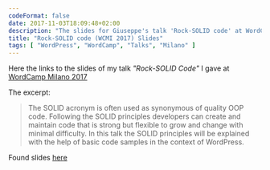 ```yaml
---
codeFormat: false
date: 2017-11-03T18:09:48+02:00
description: "The slides for Giuseppe's talk 'Rock-SOLID code' at WordCamp Milano 2017."
title: "Rock-SOLID code (WCMI 2017) Slides"
tags: [ "WordPress", "WordCamp", "Talks", "Milano" ]
---
```


Here the links to the slides of my talk *"Rock-SOLID Code"* I gave at  [WordCamp Milano 2017](https://2017.milano.wordcamp.org)

The excerpt:

> The SOLID acronym is often used as synonymous of quality OOP code.
> Following the SOLID principles developers can create and maintain code that is strong but flexible to grow and change with minimal difficulty. 
> In this talk the SOLID principles will be explained with the help of basic code samples in the context of WordPress.

Found slides [here](https://speakerdeck.com/gmazzap/rock-solid-code)

